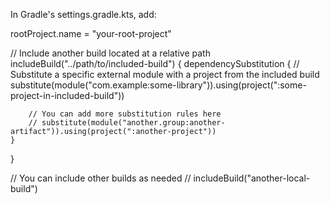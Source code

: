 In Gradle's settings.gradle.kts, add:

rootProject.name = "your-root-project"

// Include another build located at a relative path
includeBuild("../path/to/included-build") {
    dependencySubstitution {
        // Substitute a specific external module with a project from the included build
        substitute(module("com.example:some-library")).using(project(":some-project-in-included-build"))

        // You can add more substitution rules here
        // substitute(module("another.group:another-artifact")).using(project(":another-project"))
    }
}

// You can include other builds as needed
// includeBuild("another-local-build")

